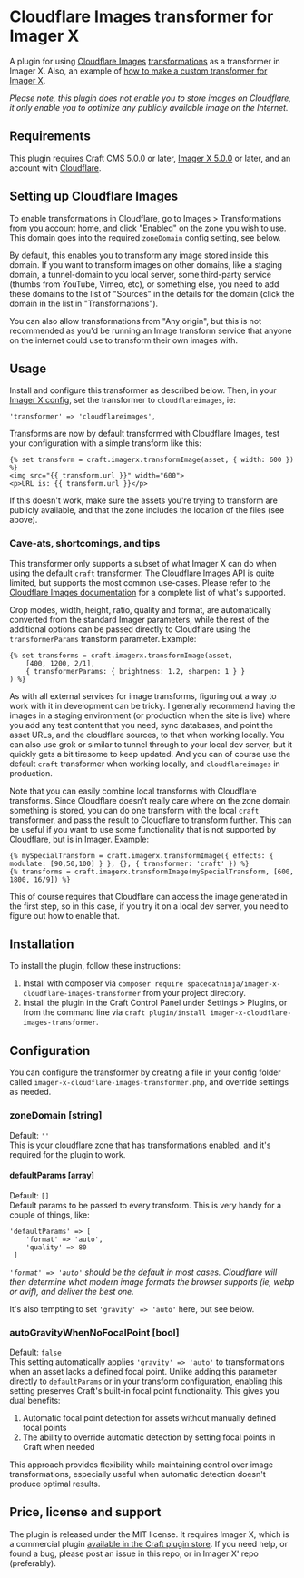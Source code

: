 # Cloudflare Images transformer for Imager X

A plugin for using [Cloudflare Images](https://developers.cloudflare.com/images/) [transformations](https://developers.cloudflare.com/images/transform-images/) 
as a transformer in Imager X. Also, an example of [how to make a custom transformer for Imager X](https://imager-x.spacecat.ninja/extending.html#transformers).

_Please note, this plugin does not enable you to store images on Cloudflare, it only enable you to optimize any publicly available image on the Internet._

## Requirements

This plugin requires Craft CMS 5.0.0 or later, [Imager X 5.0.0](https://github.com/spacecatninja/craft-imager-x/) or later,
and an account with [Cloudflare](https://cloudflare.com/).

## Setting up Cloudflare Images

To enable transformations in Cloudflare, go to Images > Transformations from you account home, and click "Enabled" on the zone
you wish to use. This domain goes into the required `zoneDomain` config setting, see below. 

By default, this enables you to transform any image stored inside this domain. If you want to transform images on other domains,
like a staging domain, a tunnel-domain to you local server, some third-party service (thumbs from YouTube, Vimeo, etc), or something else, 
you need to add these domains to the list of "Sources" in the details for the domain (click the domain in the list in "Transformations").

You can also allow transformations from "Any origin", but this is not recommended as you'd be running an Image transform service
that anyone on the internet could use to transform their own images with. 

## Usage

Install and configure this transformer as described below. Then, in your [Imager X config](https://imager-x.spacecat.ninja/configuration.html), 
set the transformer to `cloudflareimages`, ie:

```
'transformer' => 'cloudflareimages',
``` 

Transforms are now by default transformed with Cloudflare Images, test your configuration with a 
simple transform like this:

```
{% set transform = craft.imagerx.transformImage(asset, { width: 600 }) %}
<img src="{{ transform.url }}" width="600">
<p>URL is: {{ transform.url }}</p>
``` 

If this doesn't work, make sure the assets you're trying to transform are publicly available, and that the zone includes the 
location of the files (see above).


### Cave-ats, shortcomings, and tips

This transformer only supports a subset of what Imager X can do when using the default `craft` transformer. The 
Cloudflare Images API is quite limited, but supports the most common use-cases. Please refer to the 
[Cloudflare Images documentation](https://developers.cloudflare.com/images/transform-images/transform-via-url/) for
a complete list of what's supported.

Crop modes, width, height, ratio, quality and format, are automatically converted from the standard Imager parameters, 
while the rest of the additional options can be passed directly to Cloudflare using the `transformerParams` transform parameter. Example:

```
{% set transforms = craft.imagerx.transformImage(asset, 
    [400, 1200, 2/1], 
    { transformerParams: { brightness: 1.2, sharpen: 1 } }
) %}
```
As with all external services for image transforms, figuring out a way to work with it in development can be tricky. I generally recommend 
having the images in a staging environment (or production when the site is live) where you add any test content that you need, sync databases, 
and point the asset URLs, and the cloudflare sources, to that when working locally. You can also use grok or similar to tunnel through to your 
local dev server, but it quickly gets a bit tiresome to keep updated. And you can of course use the default `craft` transformer when working 
locally, and `cloudflareimages` in production.

Note that you can easily combine local transforms with Cloudflare transforms. Since Cloudflare doesn't really care where on the zone domain 
something is stored, you can do one transform with the local `craft` transformer, and pass the result to Cloudflare to transform further. This 
can be useful if you want to use some functionality that is not supported by Cloudflare, but is in Imager. Example:

```
{% mySpecialTransform = craft.imagerx.transformImage({ effects: { modulate: [90,50,100] } }, {}, { transformer: 'craft' }) %}
{% transforms = craft.imagerx.transformImage(mySpecialTransform, [600, 1800, 16/9]) %}
```

This of course requires that Cloudflare can access the image generated in the first step, so in this case, if you try it on a local dev
server, you need to figure out how to enable that. 


## Installation

To install the plugin, follow these instructions:

1. Install with composer via `composer require spacecatninja/imager-x-cloudflare-images-transformer` from your project directory.
2. Install the plugin in the Craft Control Panel under Settings > Plugins, or from the command line via `craft plugin/install imager-x-cloudflare-images-transformer`.


## Configuration

You can configure the transformer by creating a file in your config folder called
`imager-x-cloudflare-images-transformer.php`, and override settings as needed.

### zoneDomain [string]
Default: `''`  
This is your cloudflare zone that has transformations enabled, and it's required for the plugin to work.

#### defaultParams [array]
Default: `[]`       
Default params to be passed to every transform. This is very handy for a couple of things, like:

```
'defaultParams' => [
    'format' => 'auto',
    'quality' => 80
 ]
```

_`'format' => 'auto'` should be the default in most cases. Cloudflare will then determine what modern image formats the browser supports 
(ie, webp or avif), and deliver the best one._ 

It's also tempting to set `'gravity' => 'auto'` here, but see below.

### autoGravityWhenNoFocalPoint [bool]
Default: `false`  
This setting automatically applies `'gravity' => 'auto'` to transformations when an asset lacks a defined focal point. Unlike adding this parameter directly to `defaultParams` or in your transform configuration, enabling this setting preserves Craft's built-in focal point functionality. This gives you dual benefits:

1. Automatic focal point detection for assets without manually defined focal points
2. The ability to override automatic detection by setting focal points in Craft when needed

This approach provides flexibility while maintaining control over image transformations, especially useful when automatic detection doesn't produce optimal results.



Price, license and support
---
The plugin is released under the MIT license. It requires Imager X, which is a commercial 
plugin [available in the Craft plugin store](https://plugins.craftcms.com/imager-x). If you 
need help, or found a bug, please post an issue in this repo, or in Imager X' repo (preferably). 
